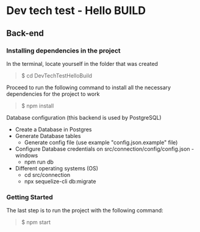 # Dev tech test - Hello BUILD

## Back-end

### Installing dependencies in the project

In the terminal, locate yourself in the folder that was created

> $ cd DevTechTestHelloBuild

Proceed to run the following command to install all the necessary dependencies for the project to work

> $ npm install

Database configuration (this backend is used by PostgreSQL)
   - Create a Database in Postgres
  - Generate Database tables
    - Generate config file (use example "config.json.example" file)
   - Configure Database credentials on src/connection/config/config.json
    - windows 
      - npm run db
   - Different operating systems (OS)
      - cd src/connection
      - npx sequelize-cli db:migrate

### Getting Started

The last step is to run the project with the following command:

> $ npm start
